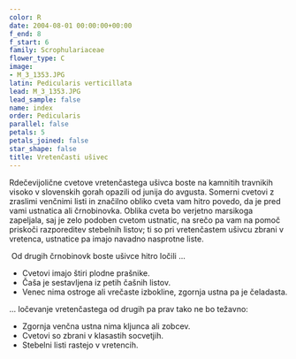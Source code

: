 ```yaml
---
color: R
date: 2004-08-01 00:00:00+00:00
f_end: 8
f_start: 6
family: Scrophulariaceae
flower_type: C
image:
- M_3_1353.JPG
latin: Pedicularis verticillata
lead: M_3_1353.JPG
lead_sample: false
name: index
order: Pedicularis
parallel: false
petals: 5
petals_joined: false
star_shape: false
title: Vretenčasti ušivec
---
```

Rdečevijolične cvetove vretenčastega ušivca boste na kamnitih travnikih visoko v slovenskih gorah opazili od junija do avgusta. Somerni cvetovi z zraslimi venčnimi listi in značilno obliko cveta vam hitro povedo, da je pred vami ustnatica ali črnobinovka. Oblika cveta bo verjetno marsikoga zapeljala, saj je zelo podoben cvetom ustnatic, na srečo pa vam na pomoč priskoči razporeditev stebelnih listov; ti so pri vretenčastem ušivcu zbrani v vretenca, ustnatice pa imajo navadno nasprotne liste.

 Od drugih črnobinovk boste ušivce hitro ločili \...

-   Cvetovi imajo štiri plodne prašnike.
-   Čaša je sestavljena iz petih čašnih listov.
-   Venec nima ostroge ali vrečaste izbokline, zgornja ustna pa je čeladasta.

\... ločevanje vretenčastega od drugih pa prav tako ne bo težavno:

-   Zgornja venčna ustna nima kljunca ali zobcev.
-   Cvetovi so zbrani v klasastih socvetjih.
-   Stebelni listi rastejo v vretencih.
